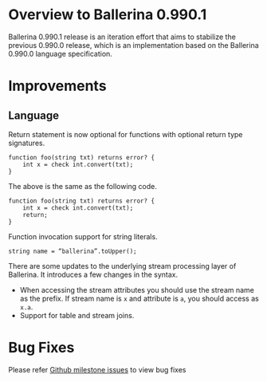 # Overview to Ballerina 0.990.1

Ballerina 0.990.1 release is an iteration effort that aims to stabilize the previous 0.990.0 release, which is an implementation based on the Ballerina 0.990.0 language specification.

# Improvements

## Language

Return statement is now optional for functions with optional return type signatures.

```ballerina
function foo(string txt) returns error? {
    int x = check int.convert(txt);
}
```

The above is the same as the following code.

```ballerina
function foo(string txt) returns error? {
    int x = check int.convert(txt);
    return;
}
```

Function invocation support for string literals.

```ballerina
string name = “ballerina”.toUpper();
```

There are some updates to the underlying stream processing layer of Ballerina. It introduces a few changes in the syntax.

- When accessing the stream attributes you should use the stream name as the prefix. If stream name is `x` and attribute is `a`, you should access as `x.a`.
- Support for table and stream joins.

# Bug Fixes
Please refer [Github milestone issues](https://github.com/ballerina-platform/ballerina-lang/issues?q=is%3Aissue+milestone%3A0.990.1+is%3Aclosed+label%3AType%2FBug) to view bug fixes
